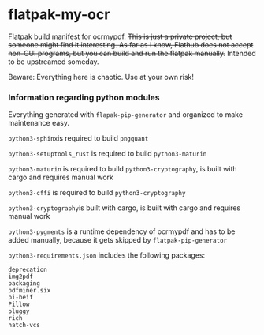 # flatpak-my-ocr

Flatpak build manifest for ocrmypdf. ~~This is just a private project, but someone might find it interesting. As far as I know, Flathub does not accept non-GUI programs, but you can build and run the flatpak manually.~~ Intended to be upstreamed someday.

Beware: Everything here is chaotic. Use at your own risk!

### Information regarding python modules

Everything generated with `flapak-pip-generator` and organized to make maintenance easy.

`python3-sphinx`is required to build `pngquant`

`python3-setuptools_rust` is required to build `python3-maturin`

`python3-maturin` is required to build `python3-cryptography`, is built with cargo and requires manual work

`python3-cffi` is required to build `python3-cryptography`

`python3-cryptography`is built with cargo, is built with cargo and requires manual work

`python3-pygments` is a runtime dependency of ocrmypdf and has to be added manually, because it gets skipped by `flatpak-pip-generator`

`python3-requirements.json` includes the following packages:

```
deprecation
img2pdf
packaging
pdfminer.six
pi-heif
Pillow
pluggy
rich
hatch-vcs
```

